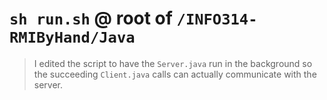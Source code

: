 <!-- space -->

# `sh run.sh` @ root of `/INFO314-RMIByHand/Java`

>I edited the script to have the `Server.java` run in the background so the succeeding `Client.java` calls can actually communicate with the server.